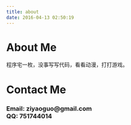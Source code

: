 ```yaml
---
title: about
date: 2016-04-13 02:50:19
---
```

<h1>About Me</h1>
程序宅一枚，没事写写代码，看看动漫，打打游戏。

<h1>Contact Me</h1>
<h3>Email: ziyaoguo@gmail.com<br>QQ: 751744014<h3>